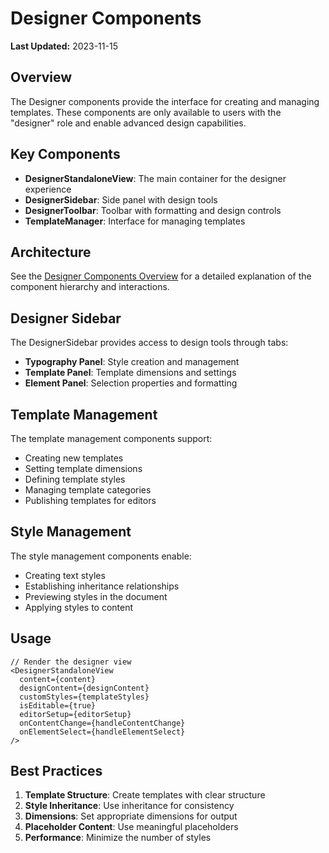 
# Designer Components

**Last Updated:** 2023-11-15

## Overview

The Designer components provide the interface for creating and managing templates. These components are only available to users with the "designer" role and enable advanced design capabilities.

## Key Components

- **DesignerStandaloneView**: The main container for the designer experience
- **DesignerSidebar**: Side panel with design tools
- **DesignerToolbar**: Toolbar with formatting and design controls
- **TemplateManager**: Interface for managing templates

## Architecture

See the [Designer Components Overview](./DesignerComponentsOverview.md) for a detailed explanation of the component hierarchy and interactions.

## Designer Sidebar

The DesignerSidebar provides access to design tools through tabs:

- **Typography Panel**: Style creation and management
- **Template Panel**: Template dimensions and settings
- **Element Panel**: Selection properties and formatting

## Template Management

The template management components support:

- Creating new templates
- Setting template dimensions
- Defining template styles
- Managing template categories
- Publishing templates for editors

## Style Management

The style management components enable:

- Creating text styles
- Establishing inheritance relationships
- Previewing styles in the document
- Applying styles to content

## Usage

```tsx
// Render the designer view
<DesignerStandaloneView
  content={content}
  designContent={designContent}
  customStyles={templateStyles}
  isEditable={true}
  editorSetup={editorSetup}
  onContentChange={handleContentChange}
  onElementSelect={handleElementSelect}
/>
```

## Best Practices

1. **Template Structure**: Create templates with clear structure
2. **Style Inheritance**: Use inheritance for consistency
3. **Dimensions**: Set appropriate dimensions for output
4. **Placeholder Content**: Use meaningful placeholders
5. **Performance**: Minimize the number of styles

